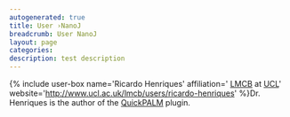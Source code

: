```yaml
---
autogenerated: true
title: User ›NanoJ
breadcrumb: User NanoJ
layout: page
categories: 
description: test description
---
```


{% include user-box name='Ricardo Henriques' affiliation=' [LMCB](http://www.ucl.ac.uk/lmcb/) at [UCL](http://www.ucl.ac.uk/)' website='http://www.ucl.ac.uk/lmcb/users/ricardo-henriques' %}Dr. Henriques is the author of the [QuickPALM](QuickPALM) plugin.
